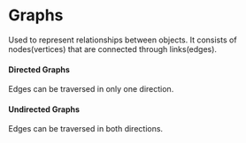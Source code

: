 # Graphs


Used to represent relationships between objects. It consists of nodes(vertices) that are connected through links(edges).

#### Directed Graphs
Edges can be traversed in only one direction.

#### Undirected Graphs
Edges can be traversed in both directions.
